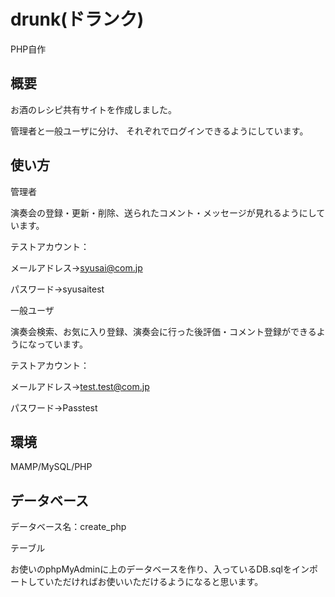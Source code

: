 # drunk(ドランク)
PHP自作

## 概要
お酒のレシピ共有サイトを作成しました。

管理者と一般ユーザに分け、
それぞれでログインできるようにしています。



## 使い方
管理者

演奏会の登録・更新・削除、送られたコメント・メッセージが見れるようにしています。

テストアカウント：

メールアドレス→syusai@com.jp

パスワード→syusaitest

一般ユーザ

演奏会検索、お気に入り登録、演奏会に行った後評価・コメント登録ができるようになっています。

テストアカウント：

メールアドレス→test.test@com.jp

パスワード→Passtest

## 環境
MAMP/MySQL/PHP


## データベース

データベース名：create_php 

テーブル

お使いのphpMyAdminに上のデータベースを作り、入っているDB.sqlをインポートしていただければお使いいただけるようになると思います。
 
 
